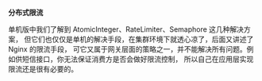 **分布式限流**

单机版中我们了解到 AtomicInteger、RateLimiter、Semaphore 这几种解决方案，
但它们也仅仅是单机的解决手段，在集群环境下就透心凉了，后面又讲述了 Nginx 的限流手段，
可它又属于网关层面的策略之一，并不能解决所有问题。例如供短信接口，你无法保证消费方是否会做好限流控制，
所以自己在应用层实现限流还是很有必要的。